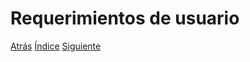 # Requerimientos de usuario




[Atrás](https://github.com/Ibis-C/Metodos-de-organizaci-n/blob/José_Emmanuel_Bacab_Moreno/Usuarios.md#identificación-de-usuarios)
[Índice](https://github.com/Ibis-C/Metodos-de-organizaci-n/tree/main#%C3%ADndice "íNDICE")
[Siguiente](https://github.com/Ibis-C/Metodos-de-organizaci-n/blob/José_Emmanuel_Bacab_Moreno/Requerimientossistema.md#requerimientos-del-sistema)
